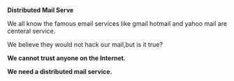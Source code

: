 **Distributed Mail Serve**

We all know the famous email services like gmail hotmail and yahoo mail are centeral service.

We believe they would not hack our mail,but is it true?

**We cannot trust anyone on the Internet.**

**We need a distributed mail service.**
